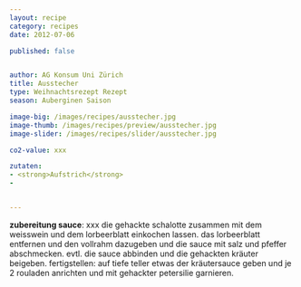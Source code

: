 ```yaml
---
layout: recipe
category: recipes
date: 2012-07-06

published: false


author: AG Konsum Uni Zürich
title: Ausstecher
type: Weihnachtsrezept Rezept
season: Auberginen Saison

image-big: /images/recipes/ausstecher.jpg
image-thumb: /images/recipes/preview/ausstecher.jpg
image-slider: /images/recipes/slider/ausstecher.jpg

co2-value: xxx

zutaten:
- <strong>Aufstrich</strong>
-


---
```




**zubereitung sauce**:
xxx die gehackte schalotte zusammen mit dem weisswein und dem lorbeerblatt einkochen lassen.
das lorbeerblatt entfernen und den vollrahm dazugeben und die sauce mit salz und pfeffer abschmecken. evtl. die sauce abbinden und die gehackten kräuter beigeben.
fertigstellen:
auf tiefe teller etwas der kräutersauce geben und je 2 rouladen anrichten und mit gehackter petersilie garnieren.